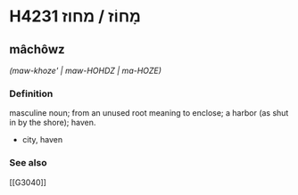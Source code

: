 # H4231 מָחוֹז / מחוז

## mâchôwz

_(maw-khoze' | maw-HOHDZ | ma-HOZE)_

### Definition

masculine noun; from an unused root meaning to enclose; a harbor (as shut in by the shore); haven.

- city, haven
### See also

[[G3040]]

